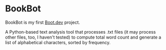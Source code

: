 # BookBot

BookBot is my first [Boot.dev](https://www.boot.dev) project.

A Python-based text analysis tool that processes .txt files (it may process other files, too, I haven't tested) to compute total word count and generate a list of alphabetical characters, sorted by frequency.

